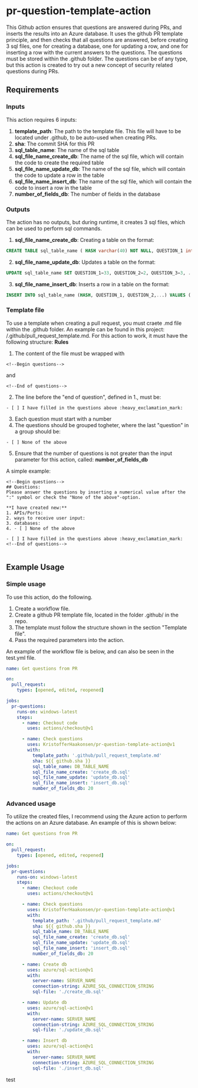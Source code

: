 # pr-question-template-action

This Github action ensures that questions are answered during PRs, and inserts the results into an Azure database. It uses the github PR template principle, and then checks that all questions are answered, before creating 3 sql files, one for creating a database, one for updating a row, and one for inserting a row with the current answers to the questions. The questions must be stored within the .github folder. The questions can be of any type, but this action is created to try out a new concept of security related questions during PRs.

## Requirements

### Inputs

This action requires 6 inputs:

1. **template_path**: The path to the template file. This file will have to be located under .github, to be auto-used when creating PRs.
2. **sha**: The commit SHA for this PR
3. **sql_table_name**: The name of the sql table
4. **sql_file_name_create_db**: The name of the sql file, which will contain the code to create the required table
5. **sql_file_name_update_db**: The name of the sql file, which will contain the code to update a row in the table
6. **sql_file_name_insert_db**: The name of the sql file, which will contain the code to insert a row in the table
7. **number_of_fields_db**: The number of fields in the database

### Outputs

The action has no outputs, but during runtime, it creates 3 sql files, which can be used to perform sql commands.

1. **sql_file_name_create_db**: Creating a table on the format:

```sql
CREATE TABLE sql_table_name ( HASH varchar(40) NOT NULL, QUESTION_1 int, QUESTION_2 int, .... created_at DATETIME DEFAULT CURRENT_TIMESTAMP, PRIMARY KEY (HASH));
```

2. **sql_file_name_update_db**: Updates a table on the format:

```sql
UPDATE sql_table_name SET QUESTION_1=33, QUESTION_2=2, QUESTION_3=3, ... WHERE HASH='hsdughsdhgoshdghsdihgisdg';
```

3. **sql_file_name_insert_db**: Inserts a row in a table on the format:

```sql
INSERT INTO sql_table_name (HASH, QUESTION_1, QUESTION_2,...) VALUES ( 'hsdughsdhgoshdghsdihgisdg', 33, 2, ...);
```


### Template file
To use a template when creating a pull request, you must craete .md file within the .github folder. An example can be found in this project: /.github/pull_request_template.md. For this action to work, it must have the following structure:
**Rules**
1. The content of the file must be wrapped with
```
<!--Begin questions-->
```
and 
```
<!--End of questions-->
```

2. The line before the "end of question", defined in 1., must be:
```
- [ ] I have filled in the questions above :heavy_exclamation_mark:
```

3. Each question must start with a number
4. The questions should be grouped togheter, where the last "question" in  a group should be:
```
- [ ] None of the above
```
5. Ensure that the number of questions is not greater than the input parameter for this action, called: **number_of_fields_db**


A simple example:
```
<!--Begin questions-->
## Questions:
Please answer the questions by inserting a numerical value after the ":" symbol or check the "None of the above"-option.

**I have created new:**
1. APIs/Ports:
2. ways to receive user input:
3. databases:
4. - [ ] None of the above

- [ ] I have filled in the questions above :heavy_exclamation_mark:
<!--End of questions-->


```

## Example Usage

### Simple usage
To use this action, do the following.
1. Create a workflow file.
2. Create a github PR template file, located in the folder .github/ in the repo.
3. The template must follow the structure shown in the section "Template file".
4. Pass the required parameters into the action.

An example of the workflow file is below, and can also be seen in the test.yml file.

```yaml
name: Get questions from PR

on:
  pull_request:
    types: [opened, edited, reopened]

jobs:
  pr-questions:
    runs-on: windows-latest
    steps:
      - name: Checkout code
        uses: actions/checkout@v1

      - name: Check questions
        uses: KristofferHaakonsen/pr-question-template-action@v1
        with:
          template_path: '.github/pull_request_template.md'
          sha: ${{ github.sha }}
          sql_table_name: DB_TABLE_NAME
          sql_file_name_create: 'create_db.sql'
          sql_file_name_update: 'update_db.sql'
          sql_file_name_insert: 'insert_db.sql'
          number_of_fields_db: 20

```

### Advanced usage
To utilize the created files, I recommend using the Azure action to perform the actions on an Azure database. An example of this is shown below:
```yaml
name: Get questions from PR

on:
  pull_request:
    types: [opened, edited, reopened]

jobs:
  pr-questions:
    runs-on: windows-latest
    steps:
      - name: Checkout code
        uses: actions/checkout@v1

      - name: Check questions
        uses: KristofferHaakonsen/pr-question-template-action@v1
        with:
          template_path: '.github/pull_request_template.md'
          sha: ${{ github.sha }}
          sql_table_name: DB_TABLE_NAME
          sql_file_name_create: 'create_db.sql'
          sql_file_name_update: 'update_db.sql'
          sql_file_name_insert: 'insert_db.sql'
          number_of_fields_db: 20

      - name: Create db
        uses: azure/sql-action@v1
        with:
          server-name: SERVER_NAME
          connection-string: AZURE_SQL_CONNECTION_STRING
          sql-file: './create_db.sql'

      - name: Update db
        uses: azure/sql-action@v1
        with:
          server-name: SERVER_NAME
          connection-string: AZURE_SQL_CONNECTION_STRING
          sql-file: './update_db.sql'

      - name: Insert db
        uses: azure/sql-action@v1
        with:
          server-name: SERVER_NAME
          connection-string: AZURE_SQL_CONNECTION_STRING
          sql-file: './insert_db.sql'
```

test
